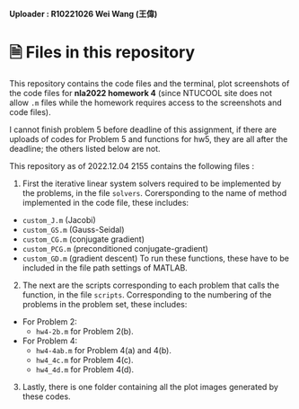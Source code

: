 #### Uploader : R10221026 Wei Wang (王偉)

# 🗎 Files in this repository

This repository contains the code files and the terminal, plot screenshots of the code files for **nla2022 homework 4** (since NTUCOOL site does not allow `.m` files while the homework requires access to the screenshots and code files).

I cannot finish problem 5 before deadline of this assignment, if there are uploads of codes for Problem 5 and functions for hw5, they are all after the deadline; the others listed below are not.

This repository as of 2022.12.04 2155 contains the following files :

1. First the iterative linear system solvers required to be implemented by the problems, in the file `solvers`. Corersponding to the name of method implemented in the code file, these includes:
  - `custom_J.m` (Jacobi)
  - `custom_GS.m` (Gauss-Seidal)
  - `custom_CG.m` (conjugate gradient)
  - `custom_PCG.m` (preconditioned conjugate-gradient)
  - `custom_GD.m` (gradient descent)
To run these functions, these have to be included in the file path settings of MATLAB.
2. The next are the scripts corresponding to each problem that calls the function, in the file `scripts`. Corresponding to the numbering of the problems in the problem set, these includes:
  - For Problem 2:
    - `hw4-2b.m` for Problem 2(b).
  - For Problem 4:
    - `hw4-4ab.m` for Problem 4(a) and 4(b).
    - `hw4_4c.m` for Problem 4(c).
    - `hw4_4d.m` for Problem 4(d).
3. Lastly, there is one folder containing all the plot images generated by these codes.
